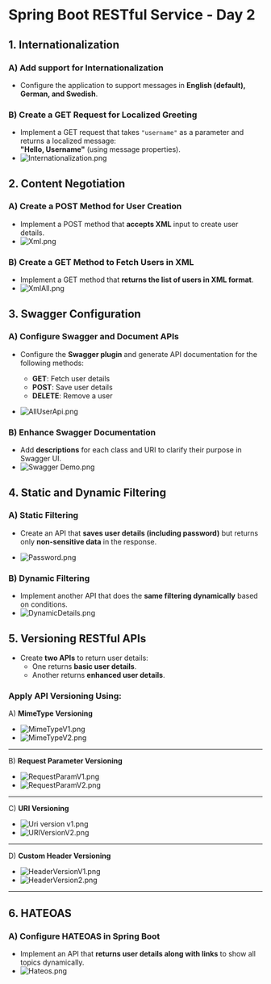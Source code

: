 # Spring Boot RESTful Service - Day 2

## 1. Internationalization
### A) Add support for Internationalization
- Configure the application to support messages in **English (default), German, and Swedish**.

### B) Create a GET Request for Localized Greeting
- Implement a GET request that takes `"username"` as a parameter and returns a localized message:  
  **"Hello, Username"** (using message properties).
- ![Internationalization.png](../../../../resources/Output/Day2/Internationalization.png)

## 2. Content Negotiation
### A) Create a POST Method for User Creation
- Implement a POST method that **accepts XML** input to create user details.
- ![Xml.png](../../../../resources/Output/Day2/Xml.png)

### B) Create a GET Method to Fetch Users in XML
- Implement a GET method that **returns the list of users in XML format**.
- ![XmlAll.png](../../../../resources/Output/Day2/XmlAll.png)

## 3. Swagger Configuration
### A) Configure Swagger and Document APIs
- Configure the **Swagger plugin** and generate API documentation for the following methods:
    - **GET**: Fetch user details
    - **POST**: Save user details
    - **DELETE**: Remove a user
  
- ![AllUserApi.png](../../../../resources/Output/Day2/AllUserApi.png)

### B) Enhance Swagger Documentation
- Add **descriptions** for each class and URI to clarify their purpose in Swagger UI.
- ![Swagger Demo.png](../../../../resources/Output/Day2/Swagger%20Demo.png)


## 4. Static and Dynamic Filtering
### A) Static Filtering
- Create an API that **saves user details (including password)** but returns only **non-sensitive data** in the response.

- ![Password.png](../../../../resources/Output/Day2/Password.png)

### B) Dynamic Filtering
- Implement another API that does the **same filtering dynamically** based on conditions.
- ![DynamicDetails.png](../../../../resources/Output/Day2/DynamicDetails.png)

## 5. Versioning RESTful APIs
- Create **two APIs** to return user details:
    - One returns **basic user details**.
    - Another returns **enhanced user details**.

### Apply API Versioning Using:
A) **MimeType Versioning**  
- ![MimeTypeV1.png](../../../../resources/Output/Day2/MimeTypeV1.png)
- ![MimeTypeV2.png](../../../../resources/Output/Day2/MimeTypeV2.png)

---
B) **Request Parameter Versioning**
- ![RequestParamV1.png](../../../../resources/Output/Day2/RequestParamV1.png)
- ![RequestParamV2.png](../../../../resources/Output/Day2/RequestParamV2.png)
---
C) **URI Versioning**  
- ![Uri version v1.png](../../../../resources/Output/Day2/Uri%20version%20v1.png)
- ![URIVersionV2.png](../../../../resources/Output/Day2/URIVersionV2.png)
---
D) **Custom Header Versioning**
- ![HeaderVersionV1.png](../../../../resources/Output/Day2/HeaderVersionV1.png)
- ![HeaderVersion2.png](../../../../resources/Output/Day2/HeaderVersion2.png)
---
## 6. HATEOAS
### A) Configure HATEOAS in Spring Boot
- Implement an API that **returns user details along with links** to show all topics dynamically.  
- ![Hateos.png](../../../../resources/Output/Day2/Hateos.png)